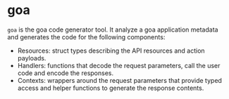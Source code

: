 goa
===

`goa` is the goa code generator tool. It analyze a goa application metadata and generates the code
for the following components:
* Resources: struct types describing the API resources and action payloads.
* Handlers: functions that decode the request parameters, call the user code and encode the 
            responses.
* Contexts: wrappers around the request parameters that provide typed access and helper functions
            to generate the response contents.
